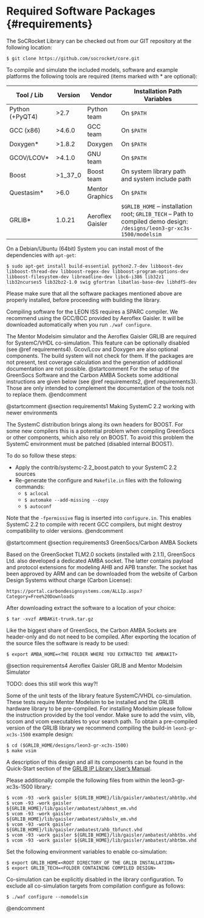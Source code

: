 Required Software Packages {#requirements}
=========================================================

The SoCRocket Library can be checked out from our GIT repository at the following location:

    $ git clone https://github.com/socrocket/core.git

To compile and simulate the included models, software and example platforms the following tools are required (items marked with * are optional):

Tool / Lib         | Version    | Vendor                    | Installation Path Variables
------------------ | ---------- | ------------------------- | ---------------------------
Python (+PyQT4)    | >2.7       | Python team               | On `$PATH`
GCC (x86)          | >4.6.0     | GCC team                  | On `$PATH`
Doxygen*           | >1.8.2     | Doxygen                   | On `$PATH`
GCOV/LCOV*         | >4.1.0     | GNU team                  | On `$PATH`
Boost              | >1_37_0    | Boost team                | On system library path and system include path 
Questasim*         | >6.0       | Mentor Graphics           | On `$PATH`
GRLIB*             | 1.0.21     | Aeroflex Gaisler          | `$GRLIB_HOME` – installation root; `GRLIB_TECH` – Path to compiled demo design: `/designs/leon3-gr-xc3s-1500/modelsim`

On a Debian/Ubuntu (64bit) System you can install most of the dependencies with `apt-get`:

    $ sudo apt-get install build-essential python2.7-dev libboost-dev libboost-thread-dev libboost-regex-dev libboost-program-options-dev libboost-filesystem-dev libreadline-dev libc6-i386 lib32z1 lib32ncurses5 lib32bz2-1.0 swig gfortran libatlas-base-dev libhdf5-dev

Please make sure that all the software packages mentioned above are properly installed, before proceeding with building the library. 

Compiling software for the LEON ISS requires a SPARC compiler. 
We recommend using the GCC/BCC provided by Aeroflex Gaisler. 
It will be downloaded automatically when you run `./waf configure`.

The Mentor Modelsim simulator and the Aeroflex Gaisler GRLIB are required for SystemC/VHDL co-simulation. 
This feature can be optionally disabled (see @ref requirements4).
Gcov/Lcov and Doxygen are also optional components. The build system will not check for them. 
If the packages are not present, test coverage calculation and the generation of additional documentation are not possible.
@startcomment
For the setup of the GreenSocs Software and the Carbon AMBA Sockets some additional instructions are given below (see @ref requirements2, @ref requirements3). 
Those are only intended to complement the documentation of the tools not to replace them.
@endcomment

@startcomment
@section requirements1 Making SystemC 2.2 working with newer environments

The SystemC distribution brings along its own headers for BOOST. 
For some new compilers this is a potential problem when compiling GreenSocs or other components, which also rely on BOOST. 
To avoid this problem the SystemC environment must be patched (disabled internal BOOST).

To do so follow these steps:
- Apply the contrib/systemc-2.2_boost.patch to your SystemC 2.2 sources
- Re-generate the configure and `Makefile.in` files with the following commands:
  + `$ aclocal`
  + `$ automake --add-missing --copy`
  + `$ autoconf`

Note that the `-fpermissive` flag is inserted into `configure.in`. 
This enables SystemC 2.2 to compile with recent GCC compilers, but might destroy compatibility to older versions.
@endcomment

@startcomment
@section requirements3 GreenSocs/Carbon AMBA Sockets

Based on the GreenSocket TLM2.0 sockets (installed with 2.1.1), GreenSocs Ltd. also developed a dedicated AMBA socket. 
The latter contains payload and protocol extensions for modeling AHB and APB transfer. 
The socket has been approved by ARM and can be downloaded from the website of Carbon Design Systems without charge (Carbon License):

    https://portal.carbondesignsystems.com/ALLIp.aspx?Category=Free%20Downloads

After downloading extract the software to a location of your choice:

    $ tar -xvzf AMBAKit-trunk.tar.gz

Like the biggest share of GreenSocs, the Carbon AMBA Sockets are header-only and do not need to be compiled. 
After exporting the location of the source files the software is ready to be used:

    $ export AMBA_HOME=<THE FOLDER WHERE YOU EXTRACTED THE AMBAKIT>

@section requirements4 Aeroflex Gaisler GRLIB and Mentor Modelsim Simulator

TODO: does this still work this way?!

Some of the unit tests of the library feature SystemC/VHDL co-simulation. 
These tests require Mentor Modelsim to be installed and the GRLIB hardware library to be pre-compiled.
For installing Modelsim please follow the instruction provided by the tool vendor. 
Make sure to add the vsim, vlib, sccom and vcom executables to your search path.
To obtain a pre-compiled version of the GRLIB library we recommend compiling the build-in `leon3-gr-xc3s-1500` example design:

    $ cd ($GRLIB_HOME/designs/leon3-gr-xc3s-1500) 
    $ make vsim

A description of this design and all its components can be found in the Quick-Start section of the [GRLIB IP Library User’s Manual](http://gaisler.com/products/grlib/grlib.pdf).

Please additionally compile the following files from within the leon3-gr-xc3s-1500 library:

    $ vcom -93 -work gaisler ${GRLIB_HOME}/lib/gaisler/ambatest/ahbtbp.vhd
    $ vcom -93 -work gaisler ${GRLIB_HOME}/lib/gaisler/ambatest/ahbmst_em.vhd
    $ vcom -93 -work gaisler ${GRLIB_HOME}/lib/gaisler/ambatest/ahbslv_em.vhd
    $ vcom -93 -work gaisler ${GRLIB_HOME}/lib/gaisler/ambatest/ahb_tbfunct.vhd
    $ vcom -93 -work gaisler ${GRLIB_HOME}/lib/gaisler/ambatest/ahbtbs.vhd
    $ vcom -93 -work gaisler ${GRLIB_HOME}/lib/gaisler/ambatest/ahbtbm.vhd

Set the following environment variables to enable co-simulation:

    $ export GRLIB_HOME=<ROOT DIRECTORY OF THE GRLIB INSTALLATION>
    $ export GRLIB_TECH=<FOLDER CONTAINING COMPILED DESIGN>

Co-simulation can be explicitly disabled in the library configuration. To exclude all co-simulation targets from compilation configure as follows:

    $ ./waf configure --nomodelsim
@endcomment

